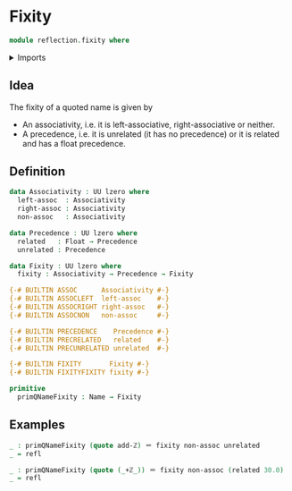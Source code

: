 # Fixity

```agda
module reflection.fixity where
```

<details><summary>Imports</summary>

```agda
open import elementary-number-theory.addition-integers

open import foundation.identity-types
open import foundation.universe-levels

open import primitive-types.floats

open import reflection.names
```

</details>

## Idea

The fixity of a quoted name is given by

- An associativity, i.e. it is left-associative, right-associative or neither.
- A precedence, i.e. it is unrelated (it has no precedence) or it is related and
  has a float precedence.

## Definition

```agda
data Associativity : UU lzero where
  left-assoc  : Associativity
  right-assoc : Associativity
  non-assoc   : Associativity

data Precedence : UU lzero where
  related   : Float → Precedence
  unrelated : Precedence

data Fixity : UU lzero where
  fixity : Associativity → Precedence → Fixity

{-# BUILTIN ASSOC      Associativity #-}
{-# BUILTIN ASSOCLEFT  left-assoc    #-}
{-# BUILTIN ASSOCRIGHT right-assoc   #-}
{-# BUILTIN ASSOCNON   non-assoc     #-}

{-# BUILTIN PRECEDENCE    Precedence #-}
{-# BUILTIN PRECRELATED   related    #-}
{-# BUILTIN PRECUNRELATED unrelated  #-}

{-# BUILTIN FIXITY       Fixity #-}
{-# BUILTIN FIXITYFIXITY fixity #-}

primitive
  primQNameFixity : Name → Fixity
```

## Examples

```agda
_ : primQNameFixity (quote add-ℤ) ＝ fixity non-assoc unrelated
_ = refl

_ : primQNameFixity (quote (_+ℤ_)) ＝ fixity non-assoc (related 30.0)
_ = refl
```
